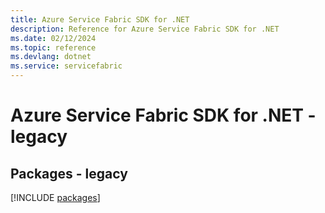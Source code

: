 ```yaml
---
title: Azure Service Fabric SDK for .NET
description: Reference for Azure Service Fabric SDK for .NET
ms.date: 02/12/2024
ms.topic: reference
ms.devlang: dotnet
ms.service: servicefabric
---
```

# Azure Service Fabric SDK for .NET - legacy
## Packages - legacy
[!INCLUDE [packages](service-fabric-index.md)]